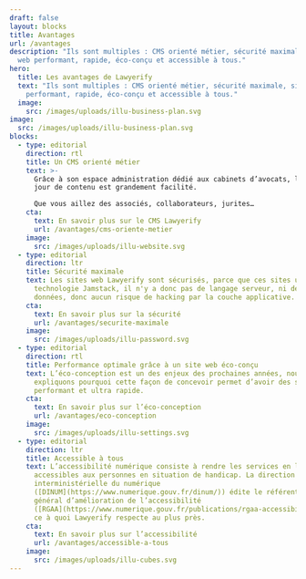 ```yaml
---
draft: false
layout: blocks
title: Avantages
url: /avantages
description: "Ils sont multiples : CMS orienté métier, sécurité maximale, site
  web performant, rapide, éco-conçu et accessible à tous."
hero:
  title: Les avantages de Lawyerify
  text: "Ils sont multiples : CMS orienté métier, sécurité maximale, site web
    performant, rapide, éco-conçu et accessible à tous."
  image:
    src: /images/uploads/illu-business-plan.svg
image:
  src: /images/uploads/illu-business-plan.svg
blocks:
  - type: editorial
    direction: rtl
    title: Un CMS orienté métier
    text: >-
      Grâce à son espace administration dédié aux cabinets d’avocats, la mise à
      jour de contenu est grandement facilité.

      Que vous aillez des associés, collaborateurs, jurites…
    cta:
      text: En savoir plus sur le CMS Lawyerify
      url: /avantages/cms-oriente-metier
    image:
      src: /images/uploads/illu-website.svg
  - type: editorial
    direction: ltr
    title: Sécurité maximale
    text: Les sites web Lawyerify sont sécurisés, parce que ces sites utilisent la
      technologie Jamstack, il n'y a donc pas de langage serveur, ni de base de
      données, donc aucun risque de hacking par la couche applicative.
    cta:
      text: En savoir plus sur la sécurité
      url: /avantages/securite-maximale
    image:
      src: /images/uploads/illu-password.svg
  - type: editorial
    direction: rtl
    title: Performance optimale grâce à un site web éco-conçu
    text: L’éco-conception est un des enjeux des prochaines années, nous vous
      expliquons pourquoi cette façon de concevoir permet d’avoir des sites web
      performant et ultra rapide.
    cta:
      text: En savoir plus sur l’éco-conception
      url: /avantages/eco-conception
    image:
      src: /images/uploads/illu-settings.svg
  - type: editorial
    direction: ltr
    title: Accessible à tous
    text: L’accessibilité numérique consiste à rendre les services en ligne
      accessibles aux personnes en situation de handicap. La direction
      interministérielle du numérique
      ([DINUM](https://www.numerique.gouv.fr/dinum/)) édite le référentiel
      général d’amélioration de l’accessibilité
      ([RGAA](https://www.numerique.gouv.fr/publications/rgaa-accessibilite/))
      ce à quoi Lawyerify respecte au plus près.
    cta:
      text: En savoir plus sur l’accessibilité
      url: /avantages/accessible-a-tous
    image:
      src: /images/uploads/illu-cubes.svg
---
```


